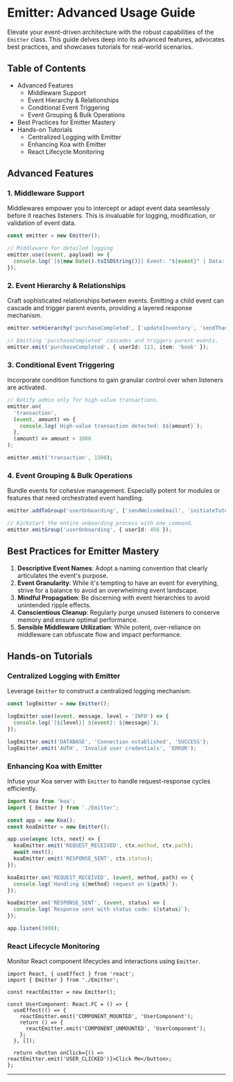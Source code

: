 # Emitter: Advanced Usage Guide

Elevate your event-driven architecture with the robust capabilities of the `Emitter` class. This guide delves deep into its advanced features, advocates best practices, and showcases tutorials for real-world scenarios.

## Table of Contents

- Advanced Features
  - Middleware Support
  - Event Hierarchy & Relationships
  - Conditional Event Triggering
  - Event Grouping & Bulk Operations
- Best Practices for Emitter Mastery
- Hands-on Tutorials
  - Centralized Logging with Emitter
  - Enhancing Koa with Emitter
  - React Lifecycle Monitoring

## Advanced Features

### 1. Middleware Support

Middlewares empower you to intercept or adapt event data seamlessly before it reaches listeners. This is invaluable for logging, modification, or validation of event data.

```typescript
const emitter = new Emitter();

// Middleware for detailed logging
emitter.use((event, payload) => {
  console.log(`[${new Date().toISOString()}] Event: "${event}" | Data:`, payload);
});
```

### 2. Event Hierarchy & Relationships

Craft sophisticated relationships between events. Emitting a child event can cascade and trigger parent events, providing a layered response mechanism.

```typescript
emitter.setHierarchy('purchaseCompleted', ['updateInventory', 'sendThankYouEmail']);

// Emitting 'purchaseCompleted' cascades and triggers parent events.
emitter.emit('purchaseCompleted', { userId: 123, item: 'book' });
```

### 3. Conditional Event Triggering

Incorporate condition functions to gain granular control over when listeners are activated.

```typescript
// Notify admin only for high-value transactions.
emitter.on(
  'transaction',
  (event, amount) => {
    console.log(`High-value transaction detected: $${amount}`);
  },
  (amount) => amount > 1000
);

emitter.emit('transaction', 1500);
```

### 4. Event Grouping & Bulk Operations

Bundle events for cohesive management. Especially potent for modules or features that need orchestrated event handling.

```typescript
emitter.addToGroup('userOnboarding', ['sendWelcomeEmail', 'initiateTutorial', 'alertAdmin']);

// Kickstart the entire onboarding process with one command.
emitter.emitGroup('userOnboarding', { userId: 456 });
```

## Best Practices for Emitter Mastery

1. **Descriptive Event Names**: Adopt a naming convention that clearly articulates the event's purpose.
2. **Event Granularity**: While it's tempting to have an event for everything, strive for a balance to avoid an overwhelming event landscape.
3. **Mindful Propagation**: Be discerning with event hierarchies to avoid unintended ripple effects.
4. **Conscientious Cleanup**: Regularly purge unused listeners to conserve memory and ensure optimal performance.
5. **Sensible Middleware Utilization**: While potent, over-reliance on middleware can obfuscate flow and impact performance.

## Hands-on Tutorials

### Centralized Logging with Emitter

Leverage `Emitter` to construct a centralized logging mechanism.

```typescript
const logEmitter = new Emitter();

logEmitter.use((event, message, level = 'INFO') => {
  console.log(`[${level}] ${event}: ${message}`);
});

logEmitter.emit('DATABASE', 'Connection established', 'SUCCESS');
logEmitter.emit('AUTH', 'Invalid user credentials', 'ERROR');
```

### Enhancing Koa with Emitter

Infuse your Koa server with `Emitter` to handle request-response cycles efficiently.

```typescript
import Koa from 'koa';
import { Emitter } from './Emitter';

const app = new Koa();
const koaEmitter = new Emitter();

app.use(async (ctx, next) => {
  koaEmitter.emit('REQUEST_RECEIVED', ctx.method, ctx.path);
  await next();
  koaEmitter.emit('RESPONSE_SENT', ctx.status);
});

koaEmitter.on('REQUEST_RECEIVED', (event, method, path) => {
  console.log(`Handling ${method} request on ${path}`);
});

koaEmitter.on('RESPONSE_SENT', (event, status) => {
  console.log(`Response sent with status code: ${status}`);
});

app.listen(3000);
```

### React Lifecycle Monitoring

Monitor React component lifecycles and interactions using `Emitter`.

```tsx
import React, { useEffect } from 'react';
import { Emitter } from './Emitter';

const reactEmitter = new Emitter();

const UserComponent: React.FC = () => {
  useEffect(() => {
    reactEmitter.emit('COMPONENT_MOUNTED', 'UserComponent');
    return () => {
      reactEmitter.emit('COMPONENT_UNMOUNTED', 'UserComponent');
    };
  }, []);

  return <button onClick={() => reactEmitter.emit('USER_CLICKED')}>Click Me</button>;
};
```

---

